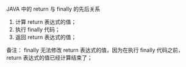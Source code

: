 JAVA 中的 return 与 finally 的先后关系



1. 计算 return 表达式的值；
2. 执行 finally 代码；
3. 返回 return 表达式的值；

备注： finally 无法修改 return 表达式的值，因为在执行 finally 代码之前，return 表达式的值已经计算结束了；